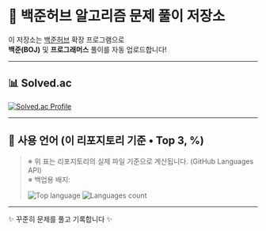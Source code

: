# 📝 백준허브 알고리즘 문제 풀이 저장소

이 저장소는 [백준허브](https://github.com/BaekjoonHub/BaekjoonHub) 확장 프로그램으로  
**백준(BOJ)** 및 **프로그래머스** 풀이를 자동 업로드합니다!  

---

## 📊 Solved.ac
[![Solved.ac Profile](http://mazassumnida.wtf/api/v2/generate_badge?boj=gudtjr1017)](https://solved.ac/gudtjr1017)

---

## 🔧 사용 언어 (이 리포지토리 기준 • Top 3, %)
<!-- LANGUAGES-START -->
<!-- 이 영역은 GitHub Actions에 의해 자동 갱신됩니다. 수동으로 편집하지 마세요. -->
<!-- LANGUAGES-END -->

> ※ 위 표는 리포지토리의 실제 파일 기준으로 계산됩니다. (GitHub Languages API)  
> ※ 백업용 배지:
>
> ![Top language](https://img.shields.io/github/languages/top/pro660/BaekJoon?style=for-the-badge&logo=c&logoColor=white&color=blue)
> ![Languages count](https://img.shields.io/github/languages/count/pro660/BaekJoon?style=for-the-badge&color=orange)

---

✨ 꾸준히 문제를 풀고 기록합니다 ✨

